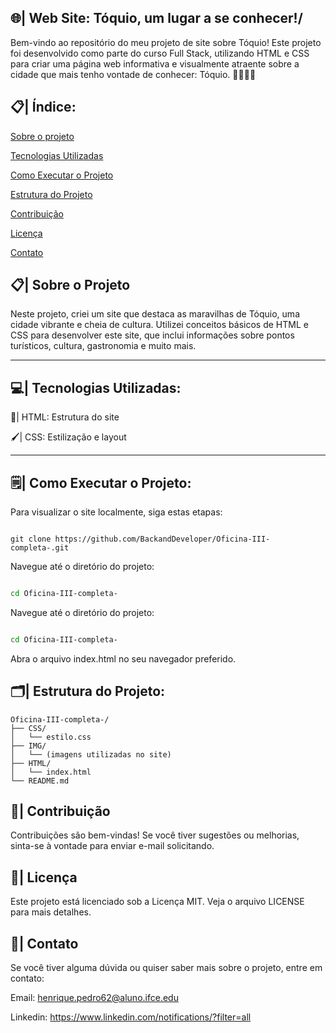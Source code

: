 ## 🌐| Web Site: Tóquio, um lugar a se conhecer!/

Bem-vindo ao repositório do meu projeto de site sobre Tóquio! Este projeto foi desenvolvido como parte do curso Full Stack, utilizando HTML e CSS para criar uma página web informativa e visualmente atraente sobre a cidade que mais tenho vontade de conhecer: Tóquio. 🗼🌃🇯🇵

## 📋| Índice:

[Sobre o projeto](https://github.com/BackandDeveloper/Projeto-Front-and-sobre-T-quio/blob/main/README.md#-%C3%ADndice)

[Tecnologias Utilizadas](https://github.com/BackandDeveloper/Projeto-Front-and-sobre-T-quio/blob/main/README.md#-sobre-o-projeto)

[Como Executar o Projeto](https://github.com/BackandDeveloper/Projeto-Front-and-sobre-T-quio/blob/main/README.md#%EF%B8%8F-estrutura-do-projeto)

[Estrutura do Projeto](https://github.com/BackandDeveloper/Projeto-Front-and-sobre-T-quio/blob/main/README.md#%EF%B8%8F-estrutura-do-projeto)

[Contribuição](https://github.com/BackandDeveloper/Projeto-Front-and-sobre-T-quio/blob/main/README.md#-contribui%C3%A7%C3%A3o)

[Licença](https://github.com/BackandDeveloper/Projeto-Front-and-sobre-T-quio/blob/main/README.md#-licen%C3%A7a)

[Contato](https://github.com/BackandDeveloper/Projeto-Front-and-sobre-T-quio/blob/main/README.md#-contato)

## 📋| Sobre o Projeto
Neste projeto, criei um site que destaca as maravilhas de Tóquio, uma cidade vibrante e cheia de cultura. Utilizei conceitos básicos de HTML e CSS para desenvolver este site, que inclui informações sobre pontos turísticos, cultura, gastronomia e muito mais.
____________________________________________________________________________________________________________________________________

## 💻| Tecnologias Utilizadas:

📝| HTML: Estrutura do site

🖌️| CSS: Estilização e layout

____________________________________________________________________________________________________________________________________

## 🗒️| Como Executar o Projeto:

Para visualizar o site localmente, siga estas etapas:

```

git clone https://github.com/BackandDeveloper/Oficina-III-completa-.git

```

Navegue até o diretório do projeto:

```bash

cd Oficina-III-completa-

```

Navegue até o diretório do projeto:

```bash

cd Oficina-III-completa-

```

Abra o arquivo index.html no seu navegador preferido.

 ## 🗂️| Estrutura do Projeto:

```
Oficina-III-completa-/
├── CSS/
│   └── estilo.css
├── IMG/
│   └── (imagens utilizadas no site)
├── HTML/
│   └── index.html
└── README.md

```

## 👥| Contribuição
Contribuições são bem-vindas! Se você tiver sugestões ou melhorias, sinta-se à vontade para enviar e-mail solicitando.

## 📄| Licença
Este projeto está licenciado sob a Licença MIT. Veja o arquivo LICENSE para mais detalhes.

## 📲| Contato
Se você tiver alguma dúvida ou quiser saber mais sobre o projeto, entre em contato:

Email: henrique.pedro62@aluno.ifce.edu

Linkedin: https://www.linkedin.com/notifications/?filter=all
